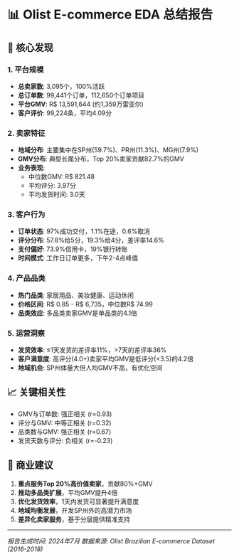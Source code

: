 
# 📊 Olist E-commerce EDA 总结报告

## 🎯 核心发现

### 1. 平台规模
- **总卖家数**: 3,095个，100%活跃
- **总订单数**: 99,441个订单，112,650个订单项目  
- **平台GMV**: R$ 13,591,644 (约1,359万雷亚尔)
- **客户评价**: 99,224条，平均4.09分

### 2. 卖家特征
- **地域分布**: 主要集中在SP州(59.7%)、PR州(11.3%)、MG州(7.9%)
- **GMV分布**: 典型长尾分布，Top 20%卖家贡献82.7%的GMV
- **业务表现**: 
  - 中位数GMV: R$ 821.48
  - 平均评分: 3.97分
  - 平均发货时间: 3.0天

### 3. 客户行为
- **订单状态**: 97%成功交付，1.1%在途，0.6%取消
- **评分分布**: 57.8%给5分，19.3%给4分，差评率14.6%
- **支付偏好**: 73.9%信用卡，19%银行转账
- **时间模式**: 工作日订单更多，下午2-4点峰值

### 4. 产品品类
- **热门品类**: 家居用品、美妆健康、运动休闲
- **价格区间**: R$ 0.85 - R$ 6,735，中位数R$ 74.99
- **品类效应**: 多品类卖家GMV是单品类的4.1倍

### 5. 运营洞察
- **发货效率**: ≤1天发货的差评率11%，>7天的差评率36%
- **客户满意度**: 高评分(4.0+)卖家平均GMV是低评分(<3.5)的4.2倍
- **地域机会**: SP州体量大但人均GMV不高，有优化空间

## 📈 关键相关性
- GMV与订单数: 强正相关 (r=0.93)
- 评分与GMV: 中等正相关 (r=0.32)  
- 品类数与GMV: 强正相关 (r=0.67)
- 发货天数与评分: 负相关 (r=-0.23)

## 🚀 商业建议
1. **重点服务Top 20%高价值卖家**，贡献80%+GMV
2. **推动多品类扩展**，平均GMV提升4倍
3. **优化发货效率**，1天内发货可显著提升满意度
4. **地域均衡发展**，开发SP州外的高潜力市场
5. **差异化卖家服务**，基于分层提供精准支持

---
*报告生成时间: 2024年7月*
*数据来源: Olist Brazilian E-commerce Dataset (2016-2018)*
